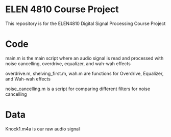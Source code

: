 # ELEN 4810 Course Project

This repository is for the ELEN4810 Digital Signal Processing Course Project

# Code 

main.m is the main script where an audio signal is read and processed with noise cancelling, overdrive, equalizer, and wah-wah 
effects

overdrive.m, shelving_first.m, wah.m are functions for Overdrive, Equalizer, and Wah-wah effects

noise_cancelling.m is a script for comparing different filters for noise cancelling

# Data

Knock1.m4a is our raw audio signal


